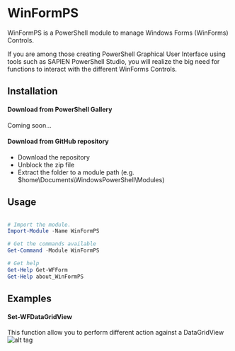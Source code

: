 # WinFormPS

WinFormPS is a PowerShell module to manage Windows Forms (WinForms) Controls.

If you are among those creating PowerShell Graphical User Interface using tools such as SAPIEN PowerShell Studio, you will realize the big need for functions to interact with the different WinForms Controls.

## Installation
#### Download from PowerShell Gallery
Coming soon...
#### Download from GitHub repository

* Download the repository
* Unblock the zip file
* Extract the folder to a module path (e.g. $home\Documents\WindowsPowerShell\Modules)


## Usage
```powershell

# Import the module.
Import-Module -Name WinFormPS

# Get the commands available
Get-Command -Module WinFormPS

# Get help
Get-Help Get-WFForm
Get-Help about_WinFormPS
```

## Examples

#### Set-WFDataGridView
This function allow you to perform different action against a DataGridView
![alt tag](https://github.com/lazywinadmin/WinFormPS/blob/master/Media/Set-WFDataGridView.gif "Set-WFDataGridView.gif")

